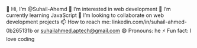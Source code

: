 👋 Hi, I’m @Suhail-Ahemd
👀 I’m interested in web development
🌱 I’m currently learning JavaScript
💞️ I’m looking to collaborate on web development projects
📫 How to reach me: linkedin.com/in/suhail-ahmed-0b265131b or suhailahmed.aptech@gmail.com
😄 Pronouns: he
⚡ Fun fact: I love coding

<!---
Suhail-Ahemd/Suhail-Ahemd is a ✨ special ✨ repository because its `README.md` (this file) appears on your GitHub profile.
You can click the Preview link to take a look at your changes.
--->
